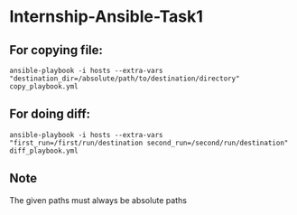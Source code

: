 # Internship-Ansible-Task1

## For copying file:
```
ansible-playbook -i hosts --extra-vars "destination_dir=/absolute/path/to/destination/directory" copy_playbook.yml
```

## For doing diff:
```
ansible-playbook -i hosts --extra-vars "first_run=/first/run/destination second_run=/second/run/destination" diff_playbook.yml
```

## Note
The given paths must always be absolute paths
